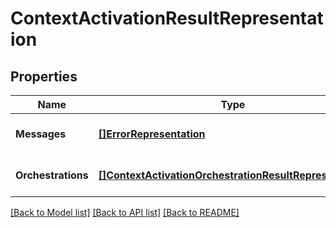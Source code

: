 # ContextActivationResultRepresentation

## Properties
Name | Type | Description | Notes
------------ | ------------- | ------------- | -------------
**Messages** | [**[]ErrorRepresentation**](ErrorRepresentation.md) |  | [optional] [default to null]
**Orchestrations** | [**[]ContextActivationOrchestrationResultRepresentation**](ContextActivationOrchestrationResultRepresentation.md) |  | [optional] [default to null]

[[Back to Model list]](../README.md#documentation-for-models) [[Back to API list]](../README.md#documentation-for-api-endpoints) [[Back to README]](../README.md)


